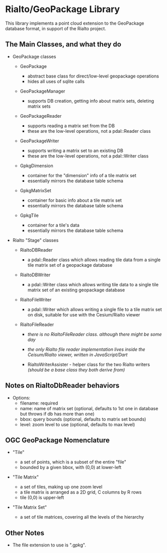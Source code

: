 Rialto/GeoPackage Library
=========================

This library implements a point cloud extension to the GeoPackage database
format, in support of the Rialto project.



The Main Classes, and what they do
----------------------------------

* GeoPackage classes

  * GeoPackage
    * abstract base class for direct/low-level geopackage operations
    * hides all uses of sqlite calls

  * GeoPackageManager
    * supports DB creation, getting info about matrix sets, deleting matrix sets

  * GeoPackageReader
    * supports reading a matrix set from the DB
    * these are the low-level operations, not a pdal::Reader class

  * GeoPackageWriter
    * supports writing a matrix set to an existing DB
    * these are the low-level operations, not a pdal::Writer class

  * GpkgDimension
    * container for the "dimension" info of a tile matrix set
    * essentially mirrors the database table schema
  
  * GpkgMatrixSet
    * container for basic info about a tile matrix set
    * essentially mirrors the database table schema
 
  * GpkgTile
    * container for a tile's data
    * essentially mirrors the database table schema

* Rialto "Stage" classes

  * RialtoDBReader
    * a pdal::Reader class which allows reading tile data from a single tile
      matrix set of a geopackage database

  * RialtoDBWriter
    * a pdal::Writer class which allows writing tile data to a single tile matrix
      set of an existing geopackage database

  * RialtoFileWriter
    * a pdal::Writer which allows writing a single file to a tile matrix set on
      disk, suitable for use with the Cesium/Rialto viewer

  * RialtoFileReader
    * _there is no RialtoFileReader class. although there might be some day_
    * _the only Rialto file reader implementation lives inside the Ceisum/Rialto
      viewer, written in JavaScript/Dart_

    * RialtoWriterAssister - helper class for the two Rialto writers _(should be
      a base class they both derive from)_


Notes on RialtoDbReader behaviors
---------------------------------

* Options:
  * filename: required
  * name: name of matrix set (optional, defaults to 1st one in database but throws if db has more than one)
  * bbox: query bounds (optional, defaults to matrix set bounds)
  * level: zoom level to use (optional, defaults to max level)


OGC GeoPackage Nomenclature
-----------------------

* "Tile"
  * a set of points, which is a subset of the entire "file"
  * bounded by a given bbox, with (0,0) at lower-left

* "Tile Matrix"
  * a set of tiles, making up one zoom level
  * a tile matrix is arranged as a 2D grid, C columns by R rows
  * tile (0,0) is upper-left

* "Tile Matrix Set"
  * a set of tile matrices, covering all the levels of the hierarchy



Other Notes
-----------

* The file extension to use is ".gpkg".
